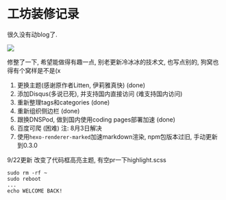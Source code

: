 # 工坊装修记录


很久没有动blog了. 

<!--more-->

![](https://my-imgshare.oss-cn-shenzhen.aliyuncs.com/8855672_p0.jpg)

修整了一下, 希望能做得有趣一点, 别老更新冷冰冰的技术文, 也写点别的, 狗窝也得有个窝样是不是(x

1. 更换主题(感谢原作者Litten, 伊莉雅真快) (done)
2. 添加Disqus(多说已死), 并支持国内直接访问 (难支持国内访问)
2. 重新整理tags和categories (done)
3. 重新组织侧边栏 (done)
4. 跟换DNSPod, 做到国内使用coding pages部署加速 (done)
5. 百度可爬 (困难) 注: 8月3日解决
6. 使用`hexo-renderer-marked`加速markdown渲染, npm包版本过旧, 手动更新到0.3.0

9/22更新
改变了代码框高亮主题, 有空pr一下highlight.scss


```
sudo rm -rf ~
sudo reboot
...
echo WELCOME BACK!
```
